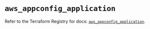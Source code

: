# `aws_appconfig_application`

Refer to the Terraform Registry for docs: [`aws_appconfig_application`](https://registry.terraform.io/providers/hashicorp/aws/5.87.0/docs/resources/appconfig_application).
